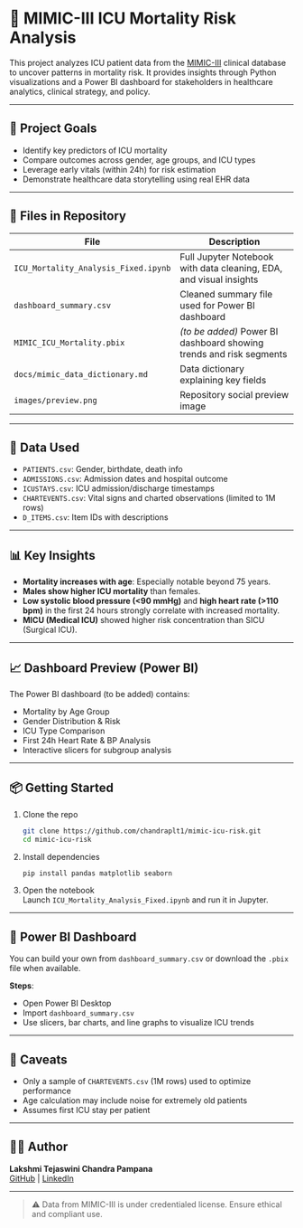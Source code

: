 
# 🏥 MIMIC-III ICU Mortality Risk Analysis

This project analyzes ICU patient data from the [MIMIC-III](https://physionet.org/content/mimiciii/1.4/) clinical database to uncover patterns in mortality risk. It provides insights through Python visualizations and a Power BI dashboard for stakeholders in healthcare analytics, clinical strategy, and policy.

---

## 📌 Project Goals

- Identify key predictors of ICU mortality
- Compare outcomes across gender, age groups, and ICU types
- Leverage early vitals (within 24h) for risk estimation
- Demonstrate healthcare data storytelling using real EHR data

---

## 📂 Files in Repository

| File | Description |
|------|-------------|
| `ICU_Mortality_Analysis_Fixed.ipynb` | Full Jupyter Notebook with data cleaning, EDA, and visual insights |
| `dashboard_summary.csv` | Cleaned summary file used for Power BI dashboard |
| `MIMIC_ICU_Mortality.pbix` | *(to be added)* Power BI dashboard showing trends and risk segments |
| `docs/mimic_data_dictionary.md` | Data dictionary explaining key fields |
| `images/preview.png` | Repository social preview image |

---

## 🧪 Data Used

- `PATIENTS.csv`: Gender, birthdate, death info
- `ADMISSIONS.csv`: Admission dates and hospital outcome
- `ICUSTAYS.csv`: ICU admission/discharge timestamps
- `CHARTEVENTS.csv`: Vital signs and charted observations (limited to 1M rows)
- `D_ITEMS.csv`: Item IDs with descriptions

---

## 📊 Key Insights

- **Mortality increases with age**: Especially notable beyond 75 years.
- **Males show higher ICU mortality** than females.
- **Low systolic blood pressure (<90 mmHg)** and **high heart rate (>110 bpm)** in the first 24 hours strongly correlate with increased mortality.
- **MICU (Medical ICU)** showed higher risk concentration than SICU (Surgical ICU).

---

## 📈 Dashboard Preview (Power BI)

The Power BI dashboard (to be added) contains:

- Mortality by Age Group
- Gender Distribution & Risk
- ICU Type Comparison
- First 24h Heart Rate & BP Analysis
- Interactive slicers for subgroup analysis

---

## 📦 Getting Started

1. Clone the repo  
   ```bash
   git clone https://github.com/chandraplt1/mimic-icu-risk.git
   cd mimic-icu-risk
   ```

2. Install dependencies  
   ```bash
   pip install pandas matplotlib seaborn
   ```

3. Open the notebook  
   Launch `ICU_Mortality_Analysis_Fixed.ipynb` and run it in Jupyter.

---

## 📁 Power BI Dashboard

You can build your own from `dashboard_summary.csv` or download the `.pbix` file when available.

**Steps**:
- Open Power BI Desktop
- Import `dashboard_summary.csv`
- Use slicers, bar charts, and line graphs to visualize ICU trends

---

## 🛑 Caveats

- Only a sample of `CHARTEVENTS.csv` (1M rows) used to optimize performance
- Age calculation may include noise for extremely old patients
- Assumes first ICU stay per patient

---

## 👩‍💻 Author

**Lakshmi Tejaswini Chandra Pampana**  
[GitHub](https://github.com/chandraplt1) | [LinkedIn](https://www.linkedin.com/in/...)

---

> ⚠️ Data from MIMIC-III is under credentialed license. Ensure ethical and compliant use.
